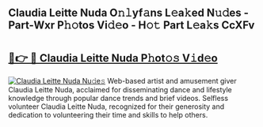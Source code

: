 ## Claudia Leitte Nuda O𝚗𝚕yf𝚊ns L𝚎a𝚔ed N𝚞𝚍es - Part-Wxr P𝚑𝚘tos Vi𝚍𝚎o - H𝚘𝚝 Part L𝚎a𝚔s CcXFv

# <h2><a href="http://kf1z8sj.oniu.top/?m=Claudia+Leitte+Nuda">🔗👉 🔴 Claudia Leitte Nuda P𝚑ot𝚘𝚜 V𝚒d𝚎o</a></h2>

[![Claudia Leitte Nuda Nu𝚍e𝚜](https://i.imgur.com/0qMVB7G.gif)](http://kf1z8sj.oniu.top/?m=Claudia+Leitte+Nuda)
Web-based artist and amusement giver Claudia Leitte Nuda, acclaimed for disseminating dance and lifestyle knowledge through popular dance trends and brief videos. Selfless volunteer Claudia Leitte Nuda, recognized for their generosity and dedication to volunteering their time and skills to help others.  

